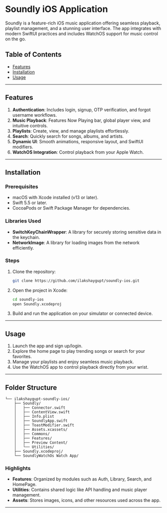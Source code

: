 # Soundly iOS Application

Soundly is a feature-rich iOS music application offering seamless playback, playlist management, and a stunning user interface. The app integrates with modern SwiftUI practices and includes WatchOS support for music control on the go.

## Table of Contents

- [Features](#features)
- [Installation](#installation)
- [Usage](#usage)

---

## Features

1. **Authentication**: Includes login, signup, OTP verification, and forgot username workflows.
2. **Music Playback**: Features Now Playing bar, global player view, and intuitive controls.
3. **Playlists**: Create, view, and manage playlists effortlessly.
4. **Search**: Quickly search for songs, albums, and artists.
5. **Dynamic UI**: Smooth animations, responsive layout, and SwiftUI modifiers.
6. **WatchOS Integration**: Control playback from your Apple Watch.

---

## Installation

### Prerequisites

- macOS with Xcode installed (v13 or later).
- Swift 5.5 or later.
- CocoaPods or Swift Package Manager for dependencies.

### Libraries Used

- **SwitchKeyChainWrapper**: A library for securely storing sensitive data in the keychain.
- **NetworkImage**: A library for loading images from the network efficiently.

### Steps

1. Clone the repository:
   ```bash
   git clone https://github.com/ilakshaygupt/soundly-ios.git
   ```
2. Open the project in Xcode:
   ```bash
   cd soundly-ios
   open Soundly.xcodeproj
   ```
3. Build and run the application on your simulator or connected device.

---

## Usage

1. Launch the app and sign up/login.
2. Explore the home page to play trending songs or search for your favorites.
3. Manage your playlists and enjoy seamless music playback.
4. Use the WatchOS app to control playback directly from your wrist.

---

## Folder Structure

```
└── ilakshaygupt-soundly-ios/
    ├── Soundly/
    │   ├── Connector.swift
    │   ├── ContentView.swift
    │   ├── Info.plist
    │   ├── SoundlyApp.swift
    │   ├── ToastModifier.swift
    │   ├── Assets.xcassets/
    │   ├── Commons/
    │   ├── Features/
    │   ├── Preview Content/
    │   └── Utilities/
    ├── Soundly.xcodeproj/
    └── SoundlyWatchOs Watch App/
```

### Highlights

- **Features**: Organized by modules such as Auth, Library, Search, and HomePage.
- **Utilities**: Contains shared logic like API handling and music player management.
- **Assets**: Stores images, icons, and other resources used across the app.

---
